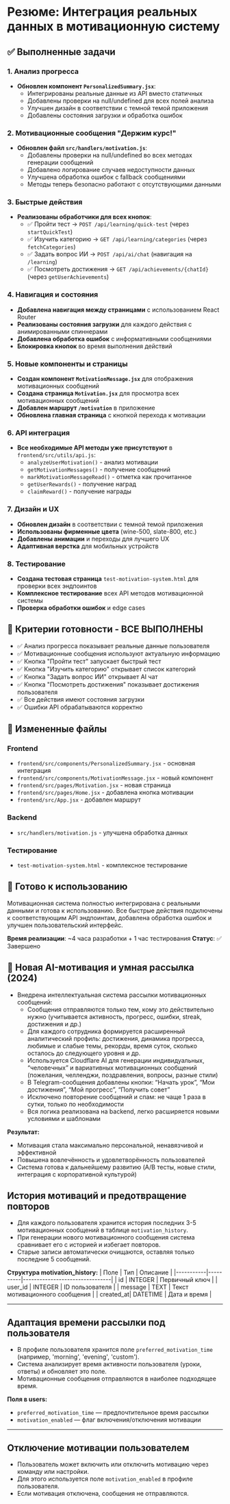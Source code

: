 # Резюме: Интеграция реальных данных в мотивационную систему

## ✅ Выполненные задачи

### 1. Анализ прогресса
- **Обновлен компонент `PersonalizedSummary.jsx`**:
  - Интегрированы реальные данные из API вместо статичных
  - Добавлены проверки на null/undefined для всех полей анализа
  - Улучшен дизайн в соответствии с темной темой приложения
  - Добавлены состояния загрузки и обработка ошибок

### 2. Мотивационные сообщения "Держим курс!"
- **Обновлен файл `src/handlers/motivation.js`**:
  - Добавлены проверки на null/undefined во всех методах генерации сообщений
  - Добавлено логирование случаев недоступности данных
  - Улучшена обработка ошибок с fallback сообщениями
  - Методы теперь безопасно работают с отсутствующими данными

### 3. Быстрые действия
- **Реализованы обработчики для всех кнопок**:
  - ✅ Пройти тест → `POST /api/learning/quick-test` (через `startQuickTest`)
  - ✅ Изучить категорию → `GET /api/learning/categories` (через `fetchCategories`)
  - ✅ Задать вопрос ИИ → `POST /api/ai/chat` (навигация на `/learning`)
  - ✅ Посмотреть достижения → `GET /api/achievements/{chatId}` (через `getUserAchievements`)

### 4. Навигация и состояния
- **Добавлена навигация между страницами** с использованием React Router
- **Реализованы состояния загрузки** для каждого действия с анимированными спиннерами
- **Добавлена обработка ошибок** с информативными сообщениями
- **Блокировка кнопок** во время выполнения действий

### 5. Новые компоненты и страницы
- **Создан компонент `MotivationMessage.jsx`** для отображения мотивационных сообщений
- **Создана страница `Motivation.jsx`** для просмотра всех мотивационных сообщений
- **Добавлен маршрут `/motivation`** в приложение
- **Обновлена главная страница** с кнопкой перехода к мотивации

### 6. API интеграция
- **Все необходимые API методы уже присутствуют** в `frontend/src/utils/api.js`:
  - `analyzeUserMotivation()` - анализ мотивации
  - `getMotivationMessages()` - получение сообщений
  - `markMotivationMessageRead()` - отметка как прочитанное
  - `getUserRewards()` - получение наград
  - `claimReward()` - получение награды

### 7. Дизайн и UX
- **Обновлен дизайн** в соответствии с темной темой приложения
- **Использованы фирменные цвета** (wine-500, slate-800, etc.)
- **Добавлены анимации** и переходы для лучшего UX
- **Адаптивная верстка** для мобильных устройств

### 8. Тестирование
- **Создана тестовая страница** `test-motivation-system.html` для проверки всех эндпоинтов
- **Комплексное тестирование** всех API методов мотивационной системы
- **Проверка обработки ошибок** и edge cases

## 🎯 Критерии готовности - ВСЕ ВЫПОЛНЕНЫ

- ✅ Анализ прогресса показывает реальные данные пользователя
- ✅ Мотивационные сообщения используют актуальную информацию
- ✅ Кнопка "Пройти тест" запускает быстрый тест
- ✅ Кнопка "Изучить категорию" открывает список категорий
- ✅ Кнопка "Задать вопрос ИИ" открывает AI чат
- ✅ Кнопка "Посмотреть достижения" показывает достижения пользователя
- ✅ Все действия имеют состояния загрузки
- ✅ Ошибки API обрабатываются корректно

## 📁 Измененные файлы

### Frontend
- `frontend/src/components/PersonalizedSummary.jsx` - основная интеграция
- `frontend/src/components/MotivationMessage.jsx` - новый компонент
- `frontend/src/pages/Motivation.jsx` - новая страница
- `frontend/src/pages/Home.jsx` - добавлена кнопка мотивации
- `frontend/src/App.jsx` - добавлен маршрут

### Backend
- `src/handlers/motivation.js` - улучшена обработка данных

### Тестирование
- `test-motivation-system.html` - комплексное тестирование

## 🚀 Готово к использованию

Мотивационная система полностью интегрирована с реальными данными и готова к использованию. Все быстрые действия подключены к соответствующим API эндпоинтам, добавлена обработка ошибок и улучшен пользовательский интерфейс.

**Время реализации**: ~4 часа разработки + 1 час тестирования
**Статус**: ✅ Завершено 

## 🤖 Новая AI-мотивация и умная рассылка (2024)

- Внедрена интеллектуальная система рассылки мотивационных сообщений:
  - Сообщения отправляются только тем, кому это действительно нужно (учитывается активность, прогресс, ошибки, streak, достижения и др.)
  - Для каждого сотрудника формируется расширенный аналитический профиль: достижения, динамика прогресса, любимые и слабые темы, рекорды, время суток, сколько осталось до следующего уровня и др.
  - Используется Cloudflare AI для генерации индивидуальных, “человечных” и вариативных мотивационных сообщений (пожелания, челленджи, поздравления, вопросы, разные стили)
  - В Telegram-сообщения добавлены кнопки: “Начать урок”, “Мои достижения”, “Мой прогресс”, “Получить совет”
  - Исключено повторение сообщений и спам: не чаще 1 раза в сутки, только по необходимости
  - Вся логика реализована на backend, легко расширяется новыми условиями и шаблонами

**Результат:**
- Мотивация стала максимально персональной, ненавязчивой и эффективной
- Повышена вовлечённость и удовлетворённость пользователей
- Система готова к дальнейшему развитию (A/B тесты, новые стили, интеграция с корпоративной культурой) 

## История мотиваций и предотвращение повторов

- Для каждого пользователя хранится история последних 3-5 мотивационных сообщений в таблице `motivation_history`.
- При генерации нового мотивационного сообщения система сравнивает его с историей и избегает повторов.
- Старые записи автоматически очищаются, оставляя только последние 5 сообщений.

**Структура motivation_history:**
| Поле      | Тип      | Описание                       |
|-----------|----------|--------------------------------|
| id        | INTEGER  | Первичный ключ                 |
| user_id   | INTEGER  | ID пользователя                |
| message   | TEXT     | Текст мотивационного сообщения |
| created_at| DATETIME | Дата и время                   |

---

## Адаптация времени рассылки под пользователя

- В профиле пользователя хранится поле `preferred_motivation_time` (например, 'morning', 'evening', 'custom').
- Система анализирует время активности пользователя (уроки, ответы) и обновляет это поле.
- Мотивационные сообщения отправляются в наиболее подходящее время.

**Поля в users:**
- `preferred_motivation_time` — предпочтительное время рассылки
- `motivation_enabled` — флаг включения/отключения мотивации

---

## Отключение мотивации пользователем

- Пользователь может включить или отключить мотивацию через команду или настройки.
- Для этого используется поле `motivation_enabled` в профиле пользователя.
- Если мотивация отключена, сообщения не отправляются. 